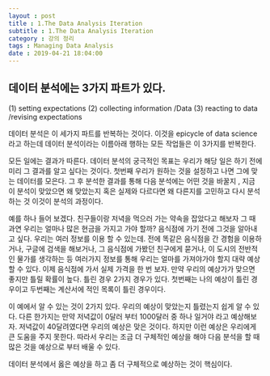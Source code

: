 ```yaml
---
layout : post
title : 1.The Data Analysis Iteration
subtitle : 1.The Data Analysis Iteration
category : 강의 정리
tags : Managing Data Analysis
date : 2019-04-21 18:04:00
---
```


## 데이터 분석에는 3가지 파트가 있다.

(1) setting expectations
(2) collecting information /Data
(3) reacting to data  /revising expectations


데이터 분석은 이 세가지 파트를 반복하는 것이다.
이것을 epicycle of data science라고 하는데 데이터 분석이라는 이름아래 행하는 모든 작업들은 이 3가지를 반복한다.

모든 일에는 결과가 따른다.
데이터 분석의 궁극적인 목표는 우리가 해당 일은 하기 전에 미리 그 결과를 알고 싶다는 것이다.
첫번째 우리가 원하는 것을 설정하고 나면 그에 맞는 데이터를 모은다.
그 후 분석한 결과를 통해 다음 분석에는 어떤 것을 바꿀지 , 지금 이 분석이 맞았으면 왜 맞았는지 혹은 실제와 다르다면 왜 다른지를 고민하고 다시 분석하는 것 이것이 분석의 과정이다.

예를 하나 들어 보겠다.
친구들이랑 저녁을 먹으러 가는 약속을 잡았다고 해보자
그 때 과연 우리는 얼마나 많은 현금을 가지고 가야 할까?
음식점에 가기 전에 그것을 알아내고 싶다.
우리는 여러 정보를 이용 할 수 있는데.
전에 똑같은 음식점을 간 경험을 이용하거나, 구글에 검색을 해보거나, 그 음식점에 가봤던 친구에게 묻거나, 이 도시의 전반적인 물가를 생각하는 등 여러가지 정보를 통해 우리는 얼마를 가져야가야 할지 대략 예상할 수 있다.
이제 음식점에 가서 실제 가격을 한 번 보자.
만약 우리의 예상가가 맞으면 좋지만 틀릴 확률이 높다.
틀린 경우 2가지 경우가 있다.
첫번째는 나의 예상이 틀린 경우이고 두번째는 계산서에 적인 목록이 틀린 경우이다.

이 예에서 알 수 있는 것이 2가지 있다.
우리의 예상이 맞았는지 틀렸는지 쉽게 알 수 있다.
다른 한가지는 만약 저녁값이 0달러 부터 1000달러 중 하나 일거야 라고 예상해보자. 저녁값이 40달려였다면 우리의 예상은 맞은 것이다.
하지만 이런 예상은 우리에게 큰 도움을 주지 못한다.
따라서 우리는 조금 더 구체적인 예상을 해야 다음 분석을 할 때 많은 것을 예상으로 부터 배울 수 있다.

데이터 분석에서 옳은 예상을 하고 좀 더 구체적으로 예상하는 것이 핵심이다.
